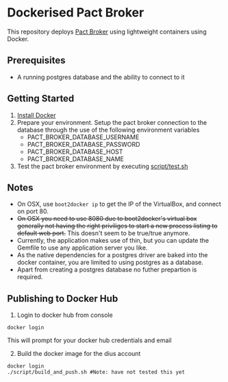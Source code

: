 Dockerised Pact Broker
==================

This repository deploys [Pact Broker](https://github.com/bethesque/pact_broker) using lightweight containers using Docker.

## Prerequisites

* A running postgres database and the ability to connect to it

## Getting Started

1. [Install Docker](https://docs.docker.com/installation/)
2. Prepare your environment. Setup the pact broker connection to the database through the use of the following environment variables
    * PACT_BROKER_DATABASE_USERNAME
    * PACT_BROKER_DATABASE_PASSWORD
    * PACT_BROKER_DATABASE_HOST
    * PACT_BROKER_DATABASE_NAME
3. Test the pact broker environment by executing [script/test.sh](script/test.sh)

## Notes

* On OSX, use `boot2docker ip` to get the IP of the VirtualBox, and connect on port 80.
* ~~On OSX you need to use 8080 due to boot2docker's virtual box generally not having the right priviliges to start a new process listing to default web port.~~ This doesn't seem to be true/true anymore.
* Currently, the application makes use of thin, but you can update the Gemfile to use any application server you like.
* As the native dependencies for a postgres driver are baked into the docker container, you are limited to using postgres as a database.
* Apart from creating a postgres database no futher prepartion is required.


## Publishing to Docker Hub

1. Login to docker hub from console

```
docker login
```

This will prompt for your docker hub credentials and email

2. Build the docker image for the dius account

```
docker login
./script/build_and_push.sh #Note: have not tested this yet
```
